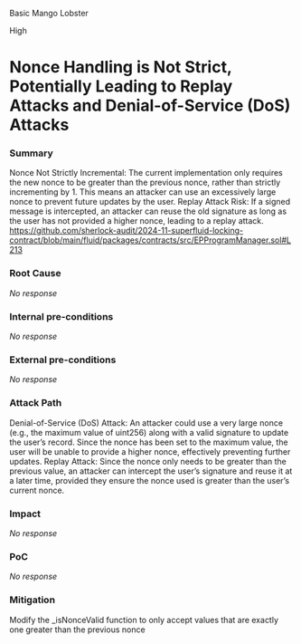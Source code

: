 Basic Mango Lobster

High

# Nonce Handling is Not Strict, Potentially Leading to Replay Attacks and Denial-of-Service (DoS) Attacks

### Summary

Nonce Not Strictly Incremental:
The current implementation only requires the new nonce to be greater than the previous nonce, rather than strictly incrementing by 1. This means an attacker can use an excessively large nonce to prevent future updates by the user.
Replay Attack Risk:
If a signed message is intercepted, an attacker can reuse the old signature as long as the user has not provided a higher nonce, leading to a replay attack.
https://github.com/sherlock-audit/2024-11-superfluid-locking-contract/blob/main/fluid/packages/contracts/src/EPProgramManager.sol#L213

### Root Cause

_No response_

### Internal pre-conditions

_No response_

### External pre-conditions

_No response_

### Attack Path

Denial-of-Service (DoS) Attack:
An attacker could use a very large nonce (e.g., the maximum value of uint256) along with a valid signature to update the user’s record. Since the nonce has been set to the maximum value, the user will be unable to provide a higher nonce, effectively preventing further updates.
Replay Attack:
Since the nonce only needs to be greater than the previous value, an attacker can intercept the user’s signature and reuse it at a later time, provided they ensure the nonce used is greater than the user’s current nonce.

### Impact

_No response_

### PoC

_No response_

### Mitigation

Modify the _isNonceValid function to only accept values that are exactly one greater than the previous nonce